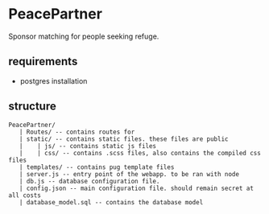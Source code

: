 # PeacePartner
Sponsor matching for people seeking refuge.

## requirements

 * postgres installation

## structure
```text
PeacePartner/
   | Routes/ -- contains routes for 
   | static/ -- contains static files. these files are public 
   |    | js/ -- contains static js files
   |    | css/ -- contains .scss files, also contains the compiled css files
   | templates/ -- contains pug template files
   | server.js -- entry point of the webapp. to be ran with node
   | db.js -- database configuration file.
   | config.json -- main configuration file. should remain secret at all costs
   | database_model.sql -- contains the database model
```